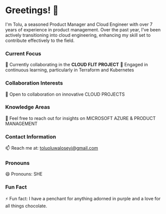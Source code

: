 # Greetings! 👋 

I'm Tolu, a seasoned Product Manager and Cloud Engineer with over 7 years of experience in product management. Over the past year, I've been actively transitioning into cloud engineering, enhancing my skill set to contribute effectively to the field.

### Current Focus

🔭 Currently collaborating in the **CLOUD FLIT PROJECT**
🌱 Engaged in continuous learning, particularly in Terraform and Kubernetes

### Collaboration Interests

👯 Open to collaboration on innovative CLOUD PROJECTS

### Knowledge Areas

💬 Feel free to reach out for insights on MICROSOFT AZURE & PRODUCT MANAGEMENT

### Contact Information

📫 Reach me at: toluoluwaloseyi@gmail.com

### Pronouns

😄 Pronouns: SHE

### Fun Fact

⚡ Fun fact: I have a penchant for anything adorned in purple and a love for all things chocolate.
